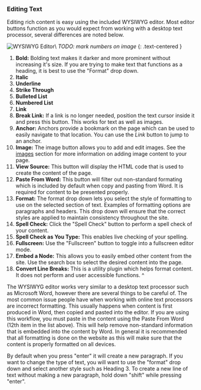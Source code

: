 ### Editing Text

Editing rich content is easy using the included WYSIWYG editor. Most editor buttons function as you would expect from working with a desktop text processor, several differences are noted below.

![WYSIWYG Editor](images/wysiwyg-a.png)\\
*TODO: mark numbers on image*
{: .text-centered }

1. **Bold:** Bolding text makes it darker and more prominent without increasing it's size. If you are trying to make text that functions as a heading, it is best to use the "Format" drop down. 
2. **Italic** 
3. **Underline** 
4. **Strike Through**
5. **Bulleted List** 
6. **Numbered List**
7. **Link** 
8. **Break Link:** If a link is no longer needed, position the text cursor inside it and press this button. This works for text as well as images.
9. **Anchor:** Anchors provide a bookmark on the page which can be used to easily navigate to that location. You can use the *Link* button to jump to an anchor.
10. **Image:** The image button allows you to add and edit images. See the [images](#images) section for more information on adding image content to your page.
11. **View Source:** This button will display the HTML code that is used to create the content of the page.
12. **Paste From Word:** This button will filter out non-standard formating which is included by default when copy and pasting from Word. It is required for content to be presented properly.
13. **Format:** The format drop down lets you select the style of formatting to use on the selected section of text. Examples of formatting options are paragraphs and headers. This drop down will ensure that the correct styles are applied to maintain consistency throughout the site.
14. **Spell Check:** Click the "Spell Check" button to perform a spell check of your content.
15. **Spell Check as You Type:** This enables live checking of your spelling.
16. **Fullscreen:** Use the "Fullscreen" button to toggle into a fullscreen editor mode.
17. **Embed a Node:** This allows you to easily embed other content from the site. Use the search box to select the desired content into the page.
18. **Convert Line Breaks:** This is a utility plugin which helps format content. It does not perform and user accessible functions.
^

The WYSIWYG editor works very similar to a desktop text processor such as Microsoft Word, however there are several things to be careful of. The most common issue people have when working with online text processors are incorrect formatting. This usually happens when content is first produced in Word, then copied and pasted into the editor. If you are using this workflow, you must paste in the content using the Paste From Word (12th item in the list above). This will help remove non-standard information that is embedded into the content by Word. In general it is recommended that all formatting is done on the website as this will make sure that the content is properly formatted on all devices. 

By default when you press "enter" it will create a new paragraph. If you want to change the type of text, you will want to use the "format" drop down and select another style such as Heading 3. To create a new line of text without making a new paragraph, hold down "shift" while pressing "enter".